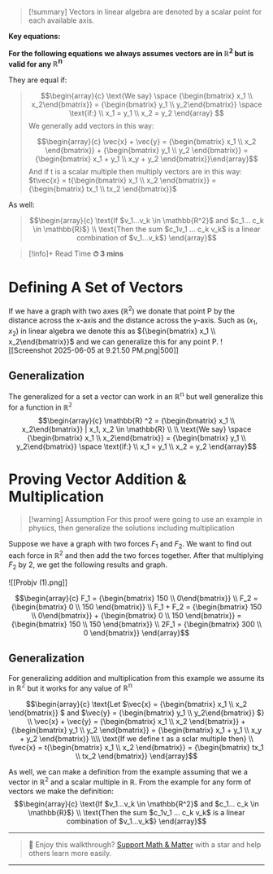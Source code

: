 
>[!summary]
Vectors in linear algebra are denoted by a scalar point for each available axis. 
>
>
**Key equations:**
>
**For the following equations we always assumes vectors are in $\mathbb{R^2}$ but is valid for any $\mathbb{R^n}$** 
>
They are equal if:
>$$\begin{array}{c}
\text{We say} \space {\begin{bmatrix} x_1 \\ x_2\end{bmatrix}} = {\begin{bmatrix} y_1 \\ y_2\end{bmatrix}} \space \text{if:} \\ 
x_1 = y_1 \\ 
x_2 = y_2 
\end{array}
>$$
We generally add vectors in this way:
>
>$$\begin{array}{c}
\vec{x} + \vec{y} = {\begin{bmatrix} x_1 \\ x_2 \end{bmatrix}} + {\begin{bmatrix} y_1 \\ y_2 \end{bmatrix}}  = {\begin{bmatrix} x_1 + y_1 \\ x_y + y_2 \end{bmatrix}}\end{array}$$
And if t is a scalar multiple then multiply vectors are in this way:
$t\vec{x} = t{\begin{bmatrix} x_1 \\ x_2 \end{bmatrix}}  = {\begin{bmatrix} tx_1 \\ tx_2 \end{bmatrix}}$
>
As well:
>$$\begin{array}{c}
\text{If $v_1...v_k \in \mathbb{R^2}$ and $c_1... c_k \in \mathbb{R}$} \\
\text{Then the sum $c_1v_1 ... c_k v_k$ is a linear combination of $v_1...v_k$}
\end{array}$$

>[!info]+ Read Time
**⏱ 3 mins**
# Defining A Set of Vectors
If we have a graph with two axes ($\mathbb{R}^2$) we donate that point P by the distance across the x-axis and the distance across the y-axis. Such as ($x_1, x_2$) in linear algebra we denote this as  ${\begin{bmatrix} x_1 \\ x_2\end{bmatrix}}$ and we can generalize this for any point P.  ![[Screenshot 2025-06-05 at 9.21.50 PM.png|500]]


## Generalization 
The generalized for a set a vector can work in an $\mathbb{R^n}$ but well generalize this for a function in $\mathbb{R^2}$
$$\begin{array}{c}
\mathbb{R} ^2 = {\begin{bmatrix} x_1 \\ x_2\end{bmatrix}} | x_1, x_2 \in \mathbb{R} \\ \\
\text{We say} \space {\begin{bmatrix} x_1 \\ x_2\end{bmatrix}} = {\begin{bmatrix} y_1 \\ y_2\end{bmatrix}} \space \text{if:} \\ 
x_1 = y_1 \\ 
x_2 = y_2 
\end{array}$$

# Proving Vector Addition & Multiplication 
>[!warning] Assumption
For this proof were going to use an example in physics, then generalize the solutions including multiplication 

Suppose we have a graph with two forces $F_1$ and $F_2$. We want to find out each force in $\mathbb{R}^2$ and then add the two forces together. After that multiplying $F_2$ by 2, we get the following results and graph. 

![[Probjv (1).png]]

$$\begin{array}{c}
F_1 = {\begin{bmatrix} 150 \\ 0\end{bmatrix}} \\ 
F_2 = {\begin{bmatrix} 0 \\ 150 \end{bmatrix}} \\ 
F_1 + F_2 = {\begin{bmatrix} 150 \\ 0\end{bmatrix}} + {\begin{bmatrix} 0 \\ 150 \end{bmatrix}}  = {\begin{bmatrix} 150 \\ 150 \end{bmatrix}} \\ 
2F_1 = {\begin{bmatrix} 300 \\ 0 \end{bmatrix}}
\end{array}$$
## Generalization 
For generalizing addition and multiplication from this example we assume its in $\mathbb{R^2}$ but it works for any value of $\mathbb{R^n}$ 

$$\begin{array}{c}
\text{Let $\vec{x} = {\begin{bmatrix} x_1 \\ x_2 \end{bmatrix}} $ and $\vec{y} = {\begin{bmatrix} y_1 \\ y_2\end{bmatrix}} $} \\ 
\vec{x} + \vec{y} = {\begin{bmatrix} x_1 \\ x_2 \end{bmatrix}} + {\begin{bmatrix} y_1 \\ y_2 \end{bmatrix}}  = {\begin{bmatrix} x_1 + y_1 \\ x_y + y_2 \end{bmatrix}}  \\\\ 
\text{If we define t as a sclar multiple then} \\ 
t\vec{x} = t{\begin{bmatrix} x_1 \\ x_2 \end{bmatrix}}  = {\begin{bmatrix} tx_1 \\ tx_2 \end{bmatrix}} 
\end{array}$$

As well, we can make a definition from the example assuming that we a vector in $\mathbb{R^2}$ and a scalar multiple in $\mathbb{R}$. From the example for any form of vectors we make the definition:
$$\begin{array}{c}
\text{If $v_1...v_k \in \mathbb{R^2}$ and $c_1... c_k \in \mathbb{R}$} \\
\text{Then the sum $c_1v_1 ... c_k v_k$ is a linear combination of $v_1...v_k$}
\end{array}$$

---

> 🧠 Enjoy this walkthrough? [Support Math & Matter](https://github.com/rajeevphysics/Obsidan-MathMatter) with a star and help others learn more easily.

---
